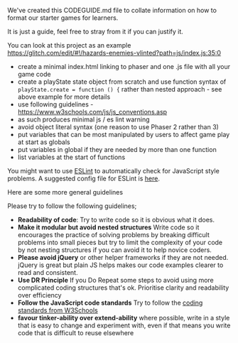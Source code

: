 
We've created this CODEGUIDE.md file to collate information on how to format our starter games for learners. 

It is just a guide, feel free to stray from it if you can justify it. 

You can look at this project as an example https://glitch.com/edit/#!/hazards-enemies-vlinted?path=js/index.js:35:0 

- create a minimal index.html linking to phaser and one .js file with all your game code
- create a playState state object from scratch and use function syntax of  `playState.create = function () {` rather than nested approach - see above example for more details
- use following guidelines - https://www.w3schools.com/js/js_conventions.asp
- as such produces minimal js / es lint warning
- avoid object literal syntax (one reason to use Phaser 2 rather than 3)
- put variables that can be most manipulated by users to affect game play at start as globals
- put variables in global if they are needed by more than one function
- list variables at the start of functions

You might want to use [ESLint](https://eslint.org/) to automatically check for JavaScript style problems. A suggested config file for ESLint is [here](https://github.com/webgameclubs/edlab-gamemakers-club/blob/master/.eslintrc.js).

Here are some more general guidelines

Please try to follow the following guidelines;

* **Readability of code**: Try to write code so it is obvious what it does. 
* **Make it modular but avoid nested structures** Write code so it encourages the practice of solving problems by breaking difficult problems into small pieces but try to limit the complexity of your code by not nesting structures if you can avoid it to help novice coders.
* **Please avoid jQuery** or other helper frameworks if they are not needed. jQuery is great but plain JS helps makes our code examples clearer to read and consistent. 
* **Use DR Principle** If you  Do Repeat some steps to avoid using more complicated coding structures that's ok. Prioritise clarity and readability over efficiency
* **Follow the JavaScript code standards** Try to follow the [coding standards from W3Schools](https://www.w3schools.com/js/js_conventions.asp)
* **favour tinker-ability over extend-ability** where possible, write in a style that is easy to change and experiment with, even if that means you write code that is difficult to reuse elsewhere

